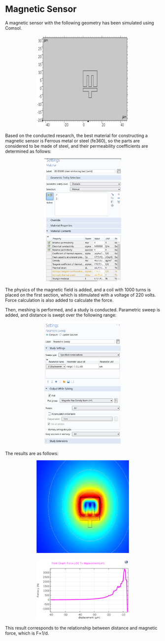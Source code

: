 # Magnetic Sensor

A magnetic sensor with the following geometry has been simulated using Comsol. 

<p align="center">
  <img src="https://github.com/sepidehkhakzad/ComsolProjects/blob/main/Magnetic%20Sensor/Geometry.png" alt="PDF PNG" width="300" height="300">
</p>

Based on the conducted research, the best material for constructing a magnetic sensor is Ferrous metal or steel (fe360), so the parts are considered to be made of steel, and their permeability coefficients are determined as follows:

<p align="center">
  <img src="https://github.com/sepidehkhakzad/ComsolProjects/blob/main/Magnetic%20Sensor/Settings.png" alt="PDF PNG" width="250" height="400">
</p>

The physics of the magnetic field is added, and a coil with 1000 turns is placed on the first section, which is stimulated with a voltage of 220 volts. Force calculation is also added to calculate the force.

Then, meshing is performed, and a study is conducted. Parametric sweep is added, and distance is swept over the following range:

<p align="center">
  <img src="https://github.com/sepidehkhakzad/ComsolProjects/blob/main/Magnetic%20Sensor/ParametricSweep.png" alt="PDF PNG" width="250" height="400">
</p>

The results are as follows:

<p align="center">
  <img src="https://github.com/sepidehkhakzad/ComsolProjects/blob/main/Magnetic%20Sensor/Q2 gif.gif" alt="PDF PNG" width="300" height="300">
</p>

<p align="center">
  <img src="https://github.com/sepidehkhakzad/ComsolProjects/blob/main/Magnetic%20Sensor/Result.png" alt="PDF PNG" width="300" height="200">
</p>

This result corresponds to the relationship between distance and magnetic force, which is F∝1/d.
